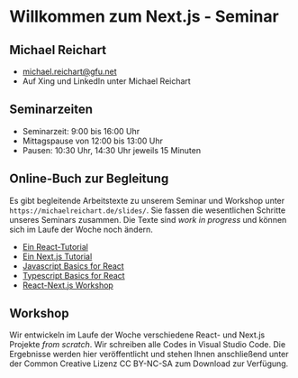 # Willkommen zum Next.js - Seminar

## Michael Reichart

-   michael.reichart@gfu.net
-   Auf Xing und LinkedIn unter Michael Reichart

## Seminarzeiten

-   Seminarzeit: 9:00 bis 16:00 Uhr
-   Mittagspause von 12:00 bis 13:00 Uhr 
-   Pausen: 10:30 Uhr, 14:30 Uhr jeweils 15 Minuten

## Online-Buch zur Begleitung

Es gibt begleitende Arbeitstexte zu unserem Seminar und Workshop unter `https://michaelreichart.de/slides/`. Sie fassen die wesentlichen Schritte unseres Seminars zusammen. Die Texte sind _work in progress_ und können sich im Laufe der Woche noch ändern.

-   [Ein React-Tutorial](https://michaelreichart.de/slides/react-tutorial/)
-   [Ein Next.js Tutorial](https://michaelreichart.de/slides/nextjs-tutorial/)
-   [Javascript Basics for React](https://michaelreichart.de/slides/javascript-basics-for-react/)
-   [Typescript Basics for React](https://michaelreichart.de/slides/typescript-basics-for-react/)
-   [React-Next.js Workshop](https://michaelreichart.de/slides/react-nextjs/)

## Workshop

Wir entwickeln im Laufe der Woche verschiedene React- und Next.js Projekte _from scratch_. Wir schreiben alle Codes in Visual Studio Code.
Die Ergebnisse werden hier veröffentlicht und stehen Ihnen anschließend unter der Common Creative Lizenz CC BY-NC-SA zum Download zur Verfügung.
